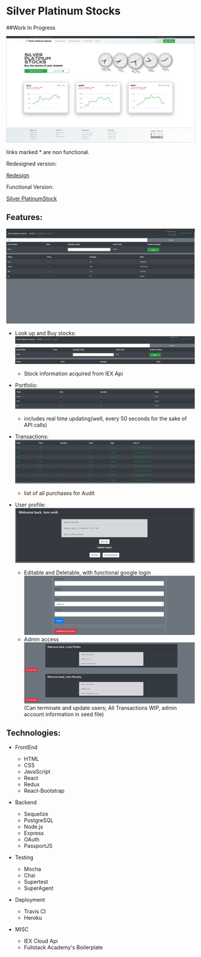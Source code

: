 # Silver Platinum Stocks
##Work In Progress

![Redesign](/ReadmeImages/frontpage.png)

links marked * are non functional.

Redesigned version:

[Redesign](http://spstocks.herokuapp.com/)

Functional Version:

[Silver PlatinumStock](http://silverplatinumstocks.herokuapp.com/)

## Features:
![Image of the Site](/ReadmeImages/site.png)

* Look up and Buy stocks:
![Image of the buy](/ReadmeImages/buy.png)
    * Stock information acquired from IEX Api
* Portfolio:
![Image of the portfolio](/ReadmeImages/portfolio.png)
  * includes real time updating(well, every 50 seconds for the sake of API calls)
  
* Transactions:
![Image of the transactions](/ReadmeImages/audittransactions.png)
  * list of all purchases for Audit

* User profile:
![Image of User Profile](/ReadmeImages/userprofile.png)
    * Editable and Deletable, with functional google login
    ![Image of Update user](/ReadmeImages/accountfeatures.PNG)
    * Admin access
    ![Image of Admin panel](/ReadmeImages/admin.png)
    (Can terminate and update users; All Transactions WIP, admin account information in seed file)

## Technologies:

* FrontEnd
    * HTML
    * CSS
    * JavaScript
    * React
    * Redux
    * React-Bootstrap
* Backend

  * Sequelize
  * PostgreSQL
  * Node.js
  * Express
  * OAuth
  * PassportJS
* Testing

  * Mocha
  * Chai
  * Supertest
  * SuperAgent
* Deployment

  * Travis CI
  * Heroku
* MISC

  * IEX Cloud Api
  * Fullstack Academy's Boilerplate

